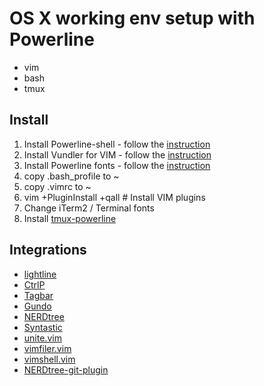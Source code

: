 # OS X working env setup with Powerline 
- vim 
- bash 
- tmux

## Install 

1. Install Powerline-shell - follow the [instruction](https://github.com/milkbikis/powerline-shell) 
1. Install Vundler for VIM - follow the [instruction](https://github.com/VundleVim/Vundle.vim)
1. Install Powerline fonts - follow the [instruction](https://github.com/powerline/fonts)
1. copy .bash_profile to ~  
1. copy .vimrc to ~
1. vim +PluginInstall +qall # Install VIM plugins
1. Change iTerm2 / Terminal fonts   
1. Install [tmux-powerline](https://github.com/erikw/tmux-powerline)


## Integrations

- [lightline](https://github.com/itchyny/lightline.vim)
- [CtrlP](https://github.com/kien/ctrlp.vim)
- [Tagbar](https://github.com/majutsushi/tagbar)
- [Gundo](http://github.com/sjl/gundo.vim)
- [NERDtree](http://github.com/scrooloose/nerdtree)
- [Syntastic](https://github.com/scrooloose/syntastic)
- [unite.vim](https://github.com/Shougo/unite.vim)
- [vimfiler.vim](https://github.com/Shougo/vimfiler.vim)
- [vimshell.vim](https://github.com/Shougo/vimshell.vim)
- [NERDtree-git-plugin](https://github.com/Xuyuanp/nerdtree-git-plugin) 
